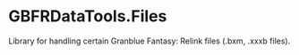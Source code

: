 # GBFRDataTools.Files

Library for handling certain Granblue Fantasy: Relink files (.bxm, .xxxb files).